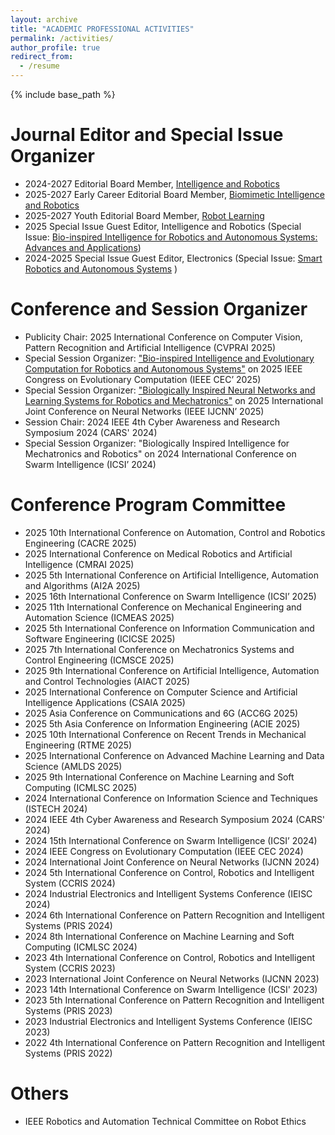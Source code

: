 ```yaml
---
layout: archive
title: "ACADEMIC PROFESSIONAL ACTIVITIES"
permalink: /activities/
author_profile: true
redirect_from:
  - /resume
---
```


{% include base_path %}

Journal Editor and Special Issue Organizer
======
* 2024-2027 Editorial Board Member, <a href="https://www.oaepublish.com/ir" target="_blank">Intelligence and Robotics</a>
* 2025-2027 Early Career Editorial Board Member, <a href="https://www.sciencedirect.com/journal/biomimetic-intelligence-and-robotics" target="_blank">Biomimetic Intelligence and Robotics</a>
* 2025-2027 Youth Editorial Board Member, <a href="https://www.elspub.com/journals/robot-learning/home/" target="_blank">Robot Learning</a>
* 2025 Special Issue Guest Editor, Intelligence and Robotics (Special Issue: <a href="https://www.oaepublish.com/specials/ir.2369" target="_blank">Bio-inspired Intelligence for Robotics and Autonomous Systems: Advances and Applications</a>)
* 2024-2025 Special Issue Guest Editor, Electronics (Special Issue: <a href="https://www.mdpi.com/journal/electronics/special_issues/SRAS" target="_blank">Smart Robotics and Autonomous Systems</a> )

Conference and Session Organizer
======
* Publicity Chair: 2025 International Conference on Computer Vision, Pattern Recognition and Artificial Intelligence (CVPRAI 2025)
* Special Session Organizer: <a href="https://tingjun-lei.github.io/CEC2025_SS.github.io/" target="_blank">"Bio-inspired Intelligence and Evolutionary Computation for Robotics and Autonomous Systems"</a> on 2025 IEEE Congress on Evolutionary Computation (IEEE CEC’ 2025)
* Special Session Organizer: <a href="https://tingjun-lei.github.io/IJCNN2025_SS.github.io/" target="_blank">"Biologically Inspired Neural Networks and Learning Systems for Robotics and Mechatronics"</a> on 2025 International Joint Conference on Neural Networks (IEEE IJCNN’ 2025)
* Session Chair: 2024 IEEE 4th Cyber Awareness and Research Symposium 2024 (CARS' 2024)
* Special Session Organizer: "Biologically Inspired Intelligence for Mechatronics and Robotics" on 2024 International Conference on Swarm Intelligence (ICSI’ 2024)

Conference Program Committee
======
* 2025 10th International Conference on Automation, Control and Robotics Engineering (CACRE 2025)
* 2025 International Conference on Medical Robotics and Artificial Intelligence (CMRAI 2025)
* 2025 5th International Conference on Artificial Intelligence, Automation and Algorithms (AI2A 2025)
* 2025 16th International Conference on Swarm Intelligence (ICSI’ 2025)
* 2025 11th International Conference on Mechanical Engineering and Automation Science (ICMEAS 2025) 
* 2025 5th International Conference on Information Communication and Software Engineering (ICICSE 2025)
* 2025 7th International Conference on Mechatronics Systems and Control Engineering (ICMSCE 2025) 
* 2025 9th International Conference on Artificial Intelligence, Automation and Control Technologies (AIACT 2025)
* 2025 International Conference on Computer Science and Artificial Intelligence Applications (CSAIA 2025)
* 2025 Asia Conference on Communications and 6G (ACC6G 2025)
* 2025 5th Asia Conference on Information Engineering (ACIE 2025)
* 2025 10th International Conference on Recent Trends in Mechanical Engineering (RTME 2025)
* 2025 International Conference on Advanced Machine Learning and Data Science (AMLDS 2025)
* 2025 9th International Conference on Machine Learning and Soft Computing (ICMLSC 2025)
* 2024 International Conference on Information Science and Techniques (ISTECH 2024)
* 2024 IEEE 4th Cyber Awareness and Research Symposium 2024 (CARS' 2024)
* 2024 15th International Conference on Swarm Intelligence (ICSI’ 2024)
* 2024 IEEE Congress on Evolutionary Computation (IEEE CEC 2024)
* 2024 International Joint Conference on Neural Networks (IJCNN 2024)
* 2024 5th International Conference on Control, Robotics and Intelligent System (CCRIS 2024)
* 2024 Industrial Electronics and Intelligent Systems Conference (IEISC 2024)
* 2024 6th International Conference on Pattern Recognition and Intelligent Systems (PRIS 2024) 
* 2024 8th International Conference on Machine Learning and Soft Computing (ICMLSC 2024)
* 2023 4th International Conference on Control, Robotics and Intelligent System (CCRIS 2023) 
* 2023 International Joint Conference on Neural Networks (IJCNN 2023) 
* 2023 14th International Conference on Swarm Intelligence (ICSI' 2023) 
* 2023 5th International Conference on Pattern Recognition and Intelligent Systems (PRIS 2023)
* 2023 Industrial Electronics and Intelligent Systems Conference (IEISC 2023)
* 2022 4th International Conference on Pattern Recognition and Intelligent Systems (PRIS 2022) 

Others
======
* IEEE Robotics and Automation Technical Committee on Robot Ethics


